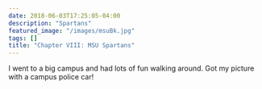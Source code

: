 ```yaml
---
date: 2018-06-03T17:25:05-04:00
description: "Spartans"
featured_image: "/images/msuBk.jpg"
tags: []
title: "Chapter VIII: MSU Spartans"
---
```

I went to a big campus and had lots of fun walking around. Got my picture with a campus police car!